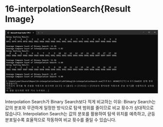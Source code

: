# 16-interpolationSearch{Result Image}
![](./출력결과.png)

Interpolation Search가 Binary Search보다 적게 비교하는 이유:
Binary Search는 값의 분포와 무관하게 일정한 방식으로 탐색 범위를 줄이므로 비교 횟수가 상대적으로 많습니다. Interpolation Search는 값의 분포를 활용하여 탐색 위치를 예측하고, 균등 분포일수록 효율적으로 작동하여 비교 횟수를 줄일 수 있습니다.
